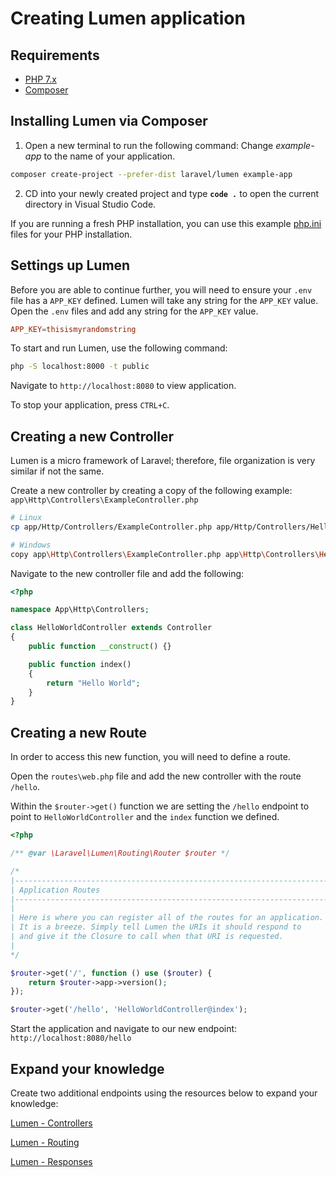 # Creating Lumen application

## Requirements

- [PHP 7.x](https://windows.php.net/download/)
- [Composer](https://getcomposer.org/download/)

## Installing Lumen via Composer

1. Open a new terminal to run the following command: Change *example-app* to the name of your application.

```sh
composer create-project --prefer-dist laravel/lumen example-app
```

2. CD into your newly created project and type **`code .`** to open the current directory in Visual Studio Code.

If you are running a fresh PHP installation, you can use this example [php.ini](https://chmaldstorage.blob.core.windows.net/phpwpbootcamp/php.ini) files for your PHP installation.

## Settings up Lumen

Before you are able to continue further, you will need to ensure your `.env` file has a `APP_KEY` defined. Lumen will take any string for the `APP_KEY` value. Open the `.env` files and add any string for the `APP_KEY` value.

```conf
APP_KEY=thisismyrandomstring
```

To start and run Lumen, use the following command:

```sh
php -S localhost:8000 -t public
```

Navigate to `http://localhost:8080` to view application.

To stop your application, press `CTRL+C`.

## Creating a new Controller

Lumen is a micro framework of Laravel; therefore, file organization is very similar if not the same.

Create a new controller by creating a copy of the following example: `app\Http\Controllers\ExampleController.php`

```sh
# Linux
cp app/Http/Controllers/ExampleController.php app/Http/Controllers/HelloWorldController.php

# Windows
copy app\Http\Controllers\ExampleController.php app\Http\Controllers\HelloWorldController.php
```

Navigate to the new controller file and add the following:

```php
<?php

namespace App\Http\Controllers;

class HelloWorldController extends Controller
{
    public function __construct() {}

    public function index()
    {
        return "Hello World";
    }
}

```

## Creating a new Route

In order to access this new function, you will need to define a route.

Open the `routes\web.php` file and add the new controller with the route `/hello`.

Within the `$router->get()` function we are setting the `/hello` endpoint to point to `HelloWorldController` and the `index` function we defined.


```php
<?php

/** @var \Laravel\Lumen\Routing\Router $router */

/*
|--------------------------------------------------------------------------
| Application Routes
|--------------------------------------------------------------------------
|
| Here is where you can register all of the routes for an application.
| It is a breeze. Simply tell Lumen the URIs it should respond to
| and give it the Closure to call when that URI is requested.
|
*/

$router->get('/', function () use ($router) {
    return $router->app->version();
});

$router->get('/hello', 'HelloWorldController@index');

```

Start the application and navigate to our new endpoint: `http://localhost:8080/hello`

## Expand your knowledge

Create two additional endpoints using the resources below to expand your knowledge:

[Lumen - Controllers](https://lumen.laravel.com/docs/8.x/controllers)

[Lumen - Routing](https://lumen.laravel.com/docs/8.x/routing)

[Lumen - Responses](https://lumen.laravel.com/docs/8.x/responses)
